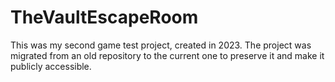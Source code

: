 # TheVaultEscapeRoom
This was my second game test project, created in 2023. The project was migrated from an old repository to the current one to preserve it and make it publicly accessible.
